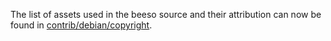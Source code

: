 The list of assets used in the beeso source and their attribution can now be found in [contrib/debian/copyright](../contrib/debian/copyright).
